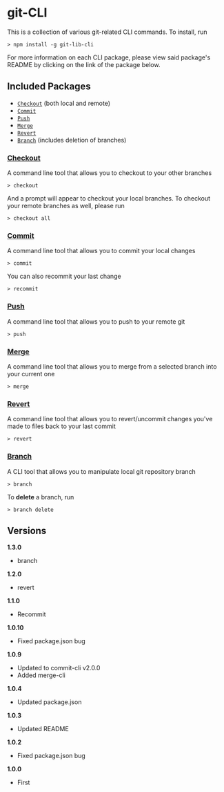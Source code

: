 # git-CLI

This is a collection of various git-related CLI commands. To install, run

    > npm install -g git-lib-cli

For more information on each CLI package, please view said package's README by clicking on the link of the package below.

## Included Packages

* [`Checkout`](#checkout) (both local and remote)
* [`Commit`](#commit)
* [`Push`](#push)
* [`Merge`](#merge)
* [`Revert`](#revert)
* [`Branch`](#branch) (includes deletion of branches)

### [Checkout](https://github.com/joeyism/node-checkout-cli/)

A command line tool that allows you to checkout to your other branches

    > checkout

And a prompt will appear to checkout your local branches. To checkout your remote branches as well, please run

    > checkout all

### [Commit](https://github.com/joeyism/node-commit-cli/)

A command line tool that allows you to commit your local changes

    > commit

You can also recommit your last change

    > recommit

### [Push](https://github.com/joeyism/node-push-cli/)

A command line tool that allows you to push to your remote git

    > push

### [Merge](https://github.com/joeyism/node-merge-cli/)

A command line tool that allows you to merge from a selected branch into your current one

    > merge

### [Revert](https://github.com/joeyism/node-revert-cli/)

A command line tool that allows you to revert/uncommit changes you've made to files back to your last commit

    > revert

### [Branch](https://github.com/joeyism/node-branch-cli/)

A CLI tool that allows you to manipulate local git repository branch

    > branch

To **delete** a branch, run

    > branch delete

## Versions
**1.3.0**
* branch

**1.2.0**
* revert

**1.1.0**
* Recommit

**1.0.10**
* Fixed package.json bug

**1.0.9**
* Updated to commit-cli v2.0.0
* Added merge-cli

**1.0.4**
* Updated package.json

**1.0.3**
* Updated README

**1.0.2**
* Fixed package.json bug

**1.0.0**
* First
